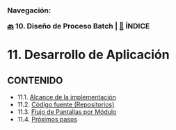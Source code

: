 <h3>Navegación:<br>

[🔙](../10/10.md) 10. Diseño de Proceso Batch | [📜](../README.md) ÍNDICE

# 11. Desarrollo de Aplicación

## CONTENIDO
- 11.1. [Alcance de la implementación](11.1/11.1.md)
- 11.2. [Código fuente (Repositorios)](11.2/11.2.md)
- 11.3. [Flujo de Pantallas por Módulo](11.3/11.3.md)
- 11.4. [Próximos pasos](11.4/11.4.md)